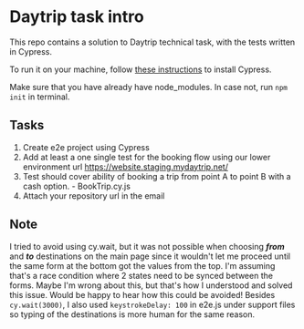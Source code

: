 # Daytrip task intro

This repo contains a solution to Daytrip technical task, with the tests written in Cypress.

To run it on your machine, follow [these instructions](https://docs.cypress.io/guides/getting-started/installing-cypress) to install Cypress.

Make sure that you have already have node_modules. In case not, run ```npm init``` in terminal.

## Tasks

1) Create e2e project using Cypress 
2) Add at least a one single test for the booking flow using our lower environment url https://website.staging.mydaytrip.net/ 
3) Test should cover ability of booking a trip from point A to point B with a cash option. - BookTrip.cy.js
4) Attach your repository url in the email

## Note
I tried to avoid using cy.wait, but it was not possible when choosing ***from*** and ***to*** destinations on the main page since it wouldn't let me proceed until the same form at the bottom got the values from the top. I'm assuming that's a race condition where 2 states need to be synced between the forms. Maybe I'm wrong about this, but that's how I understood and solved this issue. Would be happy to hear how this could be avoided!
Besides ```cy.wait(3000)```, I also used ```keystrokeDelay: 100``` in e2e.js under support files so typing of the destinations is more human for the same reason.
